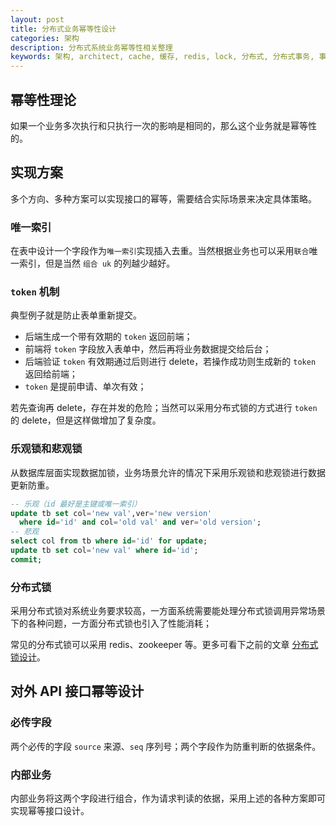 ```yaml
---
layout: post
title: 分布式业务幂等性设计
categories: 架构
description: 分布式系统业务幂等性相关整理
keywords: 架构, architect, cache, 缓存, redis, lock, 分布式, 分布式事务, 事务, 数据库, 幂等
---
```


## 幂等性理论

如果一个业务多次执行和只执行一次的影响是相同的，那么这个业务就是幂等性的。

## 实现方案

多个方向、多种方案可以实现接口的幂等，需要结合实际场景来决定具体策略。

### 唯一索引

在表中设计一个字段作为`唯一索引`实现插入去重。当然根据业务也可以采用`联合`唯一索引，但是当然 `组合 uk` 的列越少越好。

### `token` 机制

典型例子就是防止表单重新提交。

- 后端生成一个带有效期的 `token` 返回前端；
- 前端将 `token` 字段放入表单中，然后再将业务数据提交给后台；
- 后端验证 `token` 有效期通过后则进行 delete，若操作成功则生成新的 `token` 返回给前端；
- `token` 是提前申请、单次有效；

若先查询再 delete，存在并发的危险；当然可以采用分布式锁的方式进行 `token` 的 delete，但是这样做增加了复杂度。

### 乐观锁和悲观锁

从数据库层面实现数据加锁，业务场景允许的情况下采用乐观锁和悲观锁进行数据更新防重。

```sql
-- 乐观（id 最好是主键或唯一索引）
update tb set col='new val',ver='new version'
  where id='id' and col='old val' and ver='old version';
-- 悲观
select col from tb where id='id' for update;
update tb set col='new val' where id='id';
commit;
```

### 分布式锁

采用分布式锁对系统业务要求较高，一方面系统需要能处理分布式锁调用异常场景下的各种问题，一方面分布式锁也引入了性能消耗；

常见的分布式锁可以采用 redis、zookeeper 等。更多可看下之前的文章 [分布式锁设计](/distributed-lock)。

## 对外 API 接口幂等设计

### 必传字段

两个必传的字段 `source` 来源、`seq` 序列号；两个字段作为防重判断的依据条件。

### 内部业务

内部业务将这两个字段进行组合，作为请求判读的依据，采用上述的各种方案即可实现幂等接口设计。
